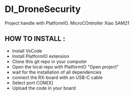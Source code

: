 # DI_DroneSecurity
Project handle with PlatformIO. MicroCOntroller Xiao SAM21

## HOW TO INSTALL :
- Install VsCode
- Install PlatformIO extension
- Clone this git repo in your computer
- Open the local repo with PlatformIO "Open project"
- wait for the installation of all dependencies
- connect the RX-board with an USB-C cable
- Select port COM[X]
- Upload the code in your board


